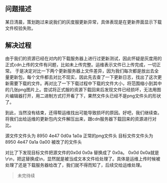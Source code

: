 
## 问题描述

某日清晨，策划跑过来说我们的灰度服更新异常，具体表现是在更新界面显示下载文件校验失败。

## 解决过程

由于我们的资源已经在对内的下载服务器上进行过更新测试，因此怀疑是灰度用的正式cdn上传的文件有问题，比如未上传完整。运维表示文件已上传完成，一切正常。
于是决定对比一下两个更新服务器上文件差异，因为我们每次都是放出去全量更新包，每个文件都去对比不现实，因此先去查了一下更新日志，找出了这次更新需要下载的文件。再对比了一下下载过程中下载的文件大小，将范围缩小到其中的几张png图片上。尝试将正式服的资源下载回来后发现文件已经损坏，无法用图片编辑器打开，用二进制方式打开看了下，果然文件头已经不是png文件头的形状了。

到此，当然没有结束，还得帮运维找出可能导致损坏的原因。好吧，我们继续查。
将我们出给运维的更新包内文件解压出来，跟cdn服务器下载回来的资源进行对比。

源文件文件头为     8950 4e47 0d0a 1a0a 正常的png文件头
目标文件文件头为   8950 4e47 0a1a 0a00 被改了的文件头

对比了下发现目标文件把源文件的0x0d 0x0a 替换成了 0x0a。
0x0d 0x0a就是\r\n，把这替换成\n，显然就是被当成文本文件给处理了。具体是运维上传时候被处理了还是下载服务器给改了，我们就不得而知了，后续交给运维处理。

>未完待续